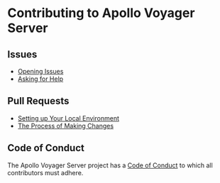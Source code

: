 # Contributing to Apollo Voyager Server

## Issues

* [Opening Issues](./doc/guides/issues.md)
* [Asking for Help](./doc/guides/issues.md#asking-for-help)

## Pull Requests

* [Setting up Your Local Environment](./doc/guides/local-development.md#setting-up-your-local-environment)
* [The Process of Making Changes](./doc/guides/pull-requests.md#the-process-of-making-changes)

## Code of Conduct

The Apollo Voyager Server project has a
[Code of Conduct](./CODE_OF_CONDUCT.md)
to which all contributors must adhere.